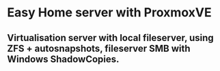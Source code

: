 # Easy Home server with ProxmoxVE
## Virtualisation server with local fileserver, using ZFS + autosnapshots, fileserver SMB with Windows ShadowCopies.

